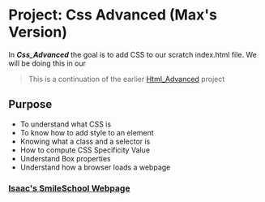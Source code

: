 # Project: Css Advanced (Max's Version)
In *__Css_Advanced__* the goal is to add CSS to our scratch index.html file. We will be doing this in our
> This is a continuation of the earlier [Html_Advanced](https://github.com/DTBissy/atlas-web-development/tree/main/html_advanced) project

## Purpose
- To understand what CSS is
- To know how to add style to an element
- Knowing what a class and a selector is
- How to compute CSS Specificity Value
- Understand Box properties
- Understand how a browser loads a webpage
### [Isaac's SmileSchool Webpage](https://issybizzy.github.io/atlas-web-development/css_advanced/index.html)
